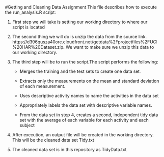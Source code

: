 #Getting and Cleaning Data Assignment
This file describes how to execute the run_analysis.R script:
<ol>
<li><p>First step we will take is setting our working directory to where our script is located</p></li>
<li><p>The second thing we will do is unzip the data from the source link. https://d396qusza40orc.cloudfront.net/getdata%2Fprojectfiles%2FUCI%20HAR%20Dataset.zip. We want to make sure we unzip this data to our working directory.</p></li>
<li><p>The third step will be to run the script.The script performs the following:</p></li>
	<ul><li><p>Merges the training and the test sets to create one data set.</p></li>
		<li><p>Extracts only the measurements on the mean and standard deviation of each measurement.</p></li>
		<li><p>Uses descriptive activity names to name the activities in the data set</p></li>
		<li><p>Appropriately labels the data set with descriptive variable names.</p></li>
		<li><p>From the data set in step 4, creates a second, independent tidy data set with the average of each variable for each activity and each subject</p></li></ul>
<li><p>After execution,  an output file will be created in the working directory.  This will be the cleaned data set Tidy.txt</p></li>
<li><p>The cleaned data set is in this repository as TidyData.txt</p></li>
</ol>
